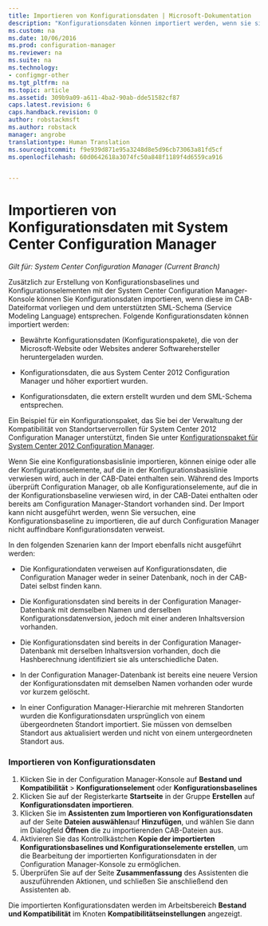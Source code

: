 ```yaml
---
title: Importieren von Konfigurationsdaten | Microsoft-Dokumentation
description: "Konfigurationsdaten können importiert werden, wenn sie sich in einer CAB-Datei befinden und dem unterstützten SML-Schema (Service Modeling Language) entsprechen."
ms.custom: na
ms.date: 10/06/2016
ms.prod: configuration-manager
ms.reviewer: na
ms.suite: na
ms.technology:
- configmgr-other
ms.tgt_pltfrm: na
ms.topic: article
ms.assetid: 309b9a09-a611-4ba2-90ab-dde51582cf87
caps.latest.revision: 6
caps.handback.revision: 0
author: robstackmsft
ms.author: robstack
manager: angrobe
translationtype: Human Translation
ms.sourcegitcommit: f9e939d871e95a3248d8e5d96cb73063a81fd5cf
ms.openlocfilehash: 60d0642618a3074fc50a848f1189f4d6559ca916


---
```

# <a name="import-configuration-data-with-system-center-configuration-manager"></a>Importieren von Konfigurationsdaten mit System Center Configuration Manager

*Gilt für: System Center Configuration Manager (Current Branch)*

Zusätzlich zur Erstellung von Konfigurationsbaselines und Konfigurationselementen mit der System Center Configuration Manager-Konsole können Sie Konfigurationsdaten importieren, wenn diese im CAB-Dateiformat vorliegen und dem unterstützten SML-Schema (Service Modeling Language) entsprechen. Folgende Konfigurationsdaten können importiert werden:  

-   Bewährte Konfigurationsdaten (Konfigurationspakete), die von der Microsoft-Website oder Websites anderer Softwarehersteller heruntergeladen wurden.  

-   Konfigurationsdaten, die aus System Center 2012 Configuration Manager und höher exportiert wurden.  

-   Konfigurationsdaten, die extern erstellt wurden und dem SML-Schema entsprechen.  

 Ein Beispiel für ein Konfigurationspaket, das Sie bei der Verwaltung der Kompatibilität von Standortserverrollen für System Center 2012 Configuration Manager unterstützt, finden Sie unter [Konfigurationspaket für System Center 2012 Configuration Manager](http://www.microsoft.com/en-us/download/details.aspx?id=30710&WT.mc_id=rss_alldownloads_all).  

Wenn Sie eine Konfigurationsbasislinie importieren, können einige oder alle der Konfigurationselemente, auf die in der Konfigurationsbasislinie verwiesen wird, auch in der CAB-Datei enthalten sein. Während des Imports überprüft Configuration Manager, ob alle Konfigurationselemente, auf die in der Konfigurationsbaseline verwiesen wird, in der CAB-Datei enthalten oder bereits am Configuration Manager-Standort vorhanden sind. Der Import kann nicht ausgeführt werden, wenn Sie versuchen, eine Konfigurationsbaseline zu importieren, die auf durch Configuration Manager nicht auffindbare Konfigurationsdaten verweist.  

In den folgenden Szenarien kann der Import ebenfalls nicht ausgeführt werden:  

-   Die Konfigurationdaten verweisen auf Konfigurationsdaten, die Configuration Manager weder in seiner Datenbank, noch in der CAB-Datei selbst finden kann.  

-   Die Konfigurationsdaten sind bereits in der Configuration Manager-Datenbank mit demselben Namen und derselben Konfigurationsdatenversion, jedoch mit einer anderen Inhaltsversion vorhanden.  

-   Die Konfigurationsdaten sind bereits in der Configuration Manager-Datenbank mit derselben Inhaltsversion vorhanden, doch die Hashberechnung identifiziert sie als unterschiedliche Daten.  

-   In der Configuration Manager-Datenbank ist bereits eine neuere Version der Konfigurationsdaten mit demselben Namen vorhanden oder wurde vor kurzem gelöscht.  

-   In einer Configuration Manager-Hierarchie mit mehreren Standorten wurden die Konfigurationsdaten ursprünglich von einem übergeordneten Standort importiert. Sie müssen von demselben Standort aus aktualisiert werden und nicht von einem untergeordneten Standort aus.  

### <a name="import-configuration-data"></a>Importieren von Konfigurationsdaten  

1.  Klicken Sie in der Configuration Manager-Konsole auf **Bestand und Kompatibilität** > **Konfigurationselement** oder **Konfigurationsbaselines**
2.  Klicken Sie auf der Registerkarte **Startseite** in der Gruppe **Erstellen** auf **Konfigurationsdaten importieren**.  
3.  Klicken Sie im **Assistenten zum Importieren von Konfigurationsdaten** auf der Seite **Dateien auswählen**auf **Hinzufügen**, und wählen Sie dann im Dialogfeld **Öffnen** die zu importierenden CAB-Dateien aus.  
4.  Aktivieren Sie das Kontrollkästchen **Kopie der importierten Konfigurationsbaselines und Konfigurationselemente erstellen**, um die Bearbeitung der importierten Konfigurationsdaten in der Configuration Manager-Konsole zu ermöglichen.  
5.  Überprüfen Sie auf der Seite **Zusammenfassung** des Assistenten die auszuführenden Aktionen, und schließen Sie anschließend den Assistenten ab.  

Die importierten Konfigurationsdaten werden im Arbeitsbereich **Bestand und Kompatibilität** im Knoten **Kompatibilitätseinstellungen** angezeigt.  



<!--HONumber=Dec16_HO3-->



